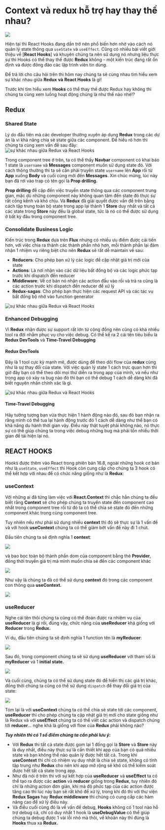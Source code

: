 # Context và redux hỗ trợ hay thay thế nhau?

![](./img/image1.png)

Hiện tại thì React Hooks đang dần trở nên phổ biến hơn nhờ vào cách nó quản lý state thông qua `useState` và `useEffect`. Cũng có nhiều bài viết giới thiệu về [**React Hooks**] và khuyên chúng ta nên sử dụng nó nhưng liệu thực sự thì Hooks có thể thay thế được **Redux** không – một kiến trúc đang rất ổn định và được đông đảo các lập trình viên tin dùng.

Để trả lời cho câu hỏi trên thì hôm nay chúng ta sẽ cùng nhau tìm hiểu xem sự khác nhau giữa **Redux** **và** **React Hooks** là gì!

Trước khi tìm hiểu xem **Hooks** có thể thay thế được Redux hay không thì chúng ta cùng xem luồng hoạt động chúng là như thế nào nhé!?

## **Redux**

### **Shared State**

Lý do đầu tiên mà các developer thường xuyên áp dụng **Redux** trong các dự án là vì khả năng chia sẻ state giữa các component. Để hiểu rõ hơn thì chúng ta cùng xem vấn đề sau đây: ![sự khác nhau giữa Redux và React Hooks](./img/image2.webp)

Trong component tree ở trên, ta có thể thấy **Navbar** component có khai báo 1 state là `username` và **Messages** component muốn sử dụng state đó. Với cách thông thường thì ta sẽ cần phải truyền state `username` lên **App** rồi từ **App** xuống **Body** và cuối cùng mới đến **Messages**. Xin chúc mừng, lúc này bạn đã rơi vào trap có tên gọi là **Prop drilling.**

**Prop drilling** đề cập đến việc truyền state thông qua các component trung gian, mặc dù những component này không quan tâm đến state đó thực sự rất cồng kềnh và khó chịu. Và **Redux** đã giải quyết được vấn đề trên bằng cách tập trung toàn bộ state trong app lại thành 1 **Store** duy nhất và tất cả các state trong **Store** này đều là global state, tức là nó có thể được sử dụng ở bất kỳ đâu trong component tree.

### **Consolidate Business Logic**

Kiến trúc trong **Redux** dựa trên **Flux** nhưng có nhiều ưu điểm được cải tiến hơn, với việc chia ra thành các thành phần nhỏ hơn, mỗi thành phần lại đảm nhận 1 nhiệm vụ riêng biệt cho nên **Redux** sẽ rất dễ maintain về sau:

- **Reducers**: Cho phép bạn xử lý các logic để cập nhật giá trị mới của state
- **Actions**: Là nơi nhận vào các dữ liệu bất đồng bộ và các logic phức tạp trước khi dispatch đến reducer
- **Middleware**: Về cơ bản nó nhận các action đầu vào rồi và trả ra cũng là các action trước khi dispatch đến reducer để xử lý
- **Redux-sagas**: Cho phép bạn thực hiện các request API và các tác vụ bất đồng bộ nhờ vào function generator

![sự khác nhau giữa Redux và React Hooks](./img/image3.gif)

### **Enhanced Debugging**

Vì **Redux** nhận được sự support rất lớn từ cộng đồng nên cũng có khá nhiều tool ra đời nhằm phục vụ cho việc debug. Có thể kể ra 2 cái tên tiêu biểu là **Redux DevTools** và **Time-Travel Debugging**

#### **Redux DevTools**

Đây là 1 tool cực kỳ mạnh mẽ, được dùng để theo dõi flow của **redux** cũng như là sự thay đổi của state. Với việc quản lý state 1 cách trực quan hơn thì giờ đây bạn có thể theo dõi mọi thứ diễn ra trong app của mình, và nếu như trong app có xảy ra bug nào đó thì bạn có thể debug 1 cách dễ dàng khi đã biết nguyên nhân chính xác là gì.

![sự khác nhau giữa Redux và React Hooks](./img/image4.webp)

#### **Time-Travel Debugging**

Hãy tưởng tượng bạn vừa thực hiện 1 hành động nào đó, sau đó bạn nhận ra rằng mình có thể tua lại hành động trước đó 1 cách dễ dàng như thể bạn có khả năng du hành thời gian vậy. Điều này thật tuyệt phải không nào, nó thực sự có thể giúp chúng ta trong việc debug những bug mà phải tốn nhiều thời gian để tái hiện lại nó.

## **REACT HOOKS**

Hooks được thêm vào React trong phiên bản 16.8, ngoài những hook cơ bản như là `useState`, `useEffect` thì Hook còn cung cấp cho chúng ta 3 hook có thể kết hợp với nhau để có chức năng giống như là **Redux**:

### **useContext**

Với những ai đã từng làm việc với **React.Context** thì chắc hẳn chúng ta đều biết rằng **Context** sẽ cho phép chúng ta truyền state đến component cao nhất trong component tree rồi từ đó ta có thể chia sẻ state đó đến những component khác trong cùng component tree.

Tuy nhiên nếu như phải sử dụng nhiều **context** thì đó sẽ thực sự là 1 vấn đề và với hook **useContext** chúng ta có thể giảm bớt vấn đề này đi 1 chút.

Đầu tiên chúng ta sẽ định nghĩa 1 **context**:

![](./img/img_code_1.png)

và bao bọc toàn bộ thành phần dom của component bằng thẻ **Provider**, đồng thời truyền giá trị mà mình muốn chia sẻ đến các component khác

![](./img/img_code_2.png)

Như vậy là chúng ta đã có thể sử dụng **context** đó trong các component con thông qua **useContext.**

![](./img/img_code_3.png)

### **useReducer**

Nghe cái tên thôi chúng ta cũng có thể đoán được ra nhiệm vụ của **useReducer** là gì rồi, đúng vậy, chức năng của **useReducer** khá giống với **Reducer** trong **Redux.**

Ví dụ, đầu tiên chúng ta sẽ định nghĩa 1 function tên là **myReducer**:

![](./img/img_code_4.png)

Sau đó, trong component chúng ta sẽ sử dụng **useReducer** với tham số là **myReducer** và 1 **initial state.**

![](./img/img_code_5.png)

Và cuối cùng, chúng ta có thể sử dụng state đó để hiển thị các giá trị khác, đồng thời chúng ta cũng có thể sử dụng `dispatch` để thay đổi giá trị của state:

![](./img/img_code_6.png)

Tóm lại là với **useContext** chúng ta có thể chia sẻ state tới các component, **useReducer** thì cho phép chúng ta cập nhật giá trị mới cho state giống như là Redux và với **useEffect** chúng ta có thể viết các action và dispatch chúng tới **reducer**… nghe khá là giống với flow của **Redux** phải không nào?

_**Tuy nhiên thì có 1 số điểm chúng ta cần phải lưu ý:**_

- Với **Redux** thì tất cả state được gom lại 1 đống gọi là **Store** và **Store** này là duy nhất, điều này thực sự là cần thiết khi app của bạn có quá nhiều state và bạn không thể nào quản lý được hết tất cả. Trong khi **useContext** thì chỉ có nhiệm vụ duy nhất là chia sẻ state, không có tính tập trung như **Redux** cho nên khi app mở rộng sẽ khó có thể kiểm soát được hết tất cả state trong app.
- Như đã nói ở trên thì với sự kết hợp của **useReducer** và **useEffect** ta có thể tạo ra được các **action** và **reducer** giống trong **Redux**, tuy nhiên đó chỉ là những action đơn giản, khi mà độ phức tạp của các action được tăng cao thì lúc này bạn sẽ rất khó để xử lý, trong khi đó thì với thư viện **Redux Sagas** hay **Redux middleware** thì chúng có cung cấp các hàm nâng cao để xử lý điều này.
- Và điều cuối cùng đó là về vấn đề debug, **Hooks** không có 1 tool nào hỗ trợ debug cả, chỉ có duy nhất 1 hook là **useDebugValue** có thể giúp chúng ta debug được 1 vài lỗi nhỏ mà thôi, về khoản này thì đúng là **Hooks** thua xa **Redux.**
